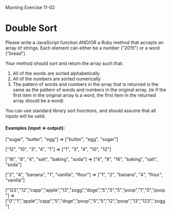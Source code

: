 Morning Exercise 11-02

# Double Sort

Please write a JavaScript function AND/OR a Ruby method that accepts an array of strings. Each element can either be a number ("2015") or a word ("bread").

Your method should sort and return the array such that:

1. All of the words are sorted alphabetically
2. All of the numbers are sorted numerically
3. The pattern of words and numbers in the array that is returned is the same as the pattern of words and numbers in the original array. (ie if the first item in the original array is a word, the first item in the returned array should be a word)

You can use standard library sort functions, and should assume that all inputs will be valid.

#### Examples (input => output):

["sugar", "butter", "egg"]
=> ["butter", "egg", "sugar"]

["12", "10", "3", "4", "1"]
=> ["1", "3", "4", "10", "12"]

["16", "8", "4", "salt", "baking", "soda"]
=> ["4", "8", "16", "baking", "salt", "soda"]

["2", "4", "banana", "1", "vanilla", "flour"]
=> ["1", "2", "banana", "4", "flour", "vanilla"]


["123","12","capp","apple","13","zogg","doge","5","5","5","poop","1","0","poop"]
=> ["0","1","apple","capp","5","doge","poop","5","5","12","poop","13","123","zogg"]
